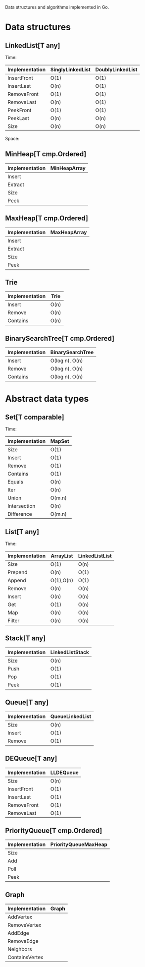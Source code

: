 Data structures and algorithms implemented in Go.

# Data structures

## LinkedList[T any]

Time:

| Implementation | SinglyLinkedList | DoublyLinkedList |
| -------------- | ---------------- | ---------------- |
| InsertFront    | O(1)             | O(1)             |
| InsertLast     | O(n)             | O(1)             |
| RemoveFront    | O(1)             | O(1)             |
| RemoveLast     | O(n)             | O(1)             |
| PeekFront      | O(1)             | O(1)             |
| PeekLast       | O(n)             | O(n)             |
| Size           | O(n)             | O(n)             |

Space:

## MinHeap[T cmp.Ordered]

| Implementation | MinHeapArray |
| -------------- | ------------ |
| Insert         |
| Extract        |
| Size           |
| Peek           |

## MaxHeap[T cmp.Ordered]

| Implementation | MaxHeapArray |
| -------------- | ------------ |
| Insert         |
| Extract        |
| Size           |
| Peek           |

## Trie

| Implementation | Trie |
| -------------- | ---- |
| Insert         | O(n) |
| Remove         | O(n) |
| Contains       | O(n) |

## BinarySearchTree[T cmp.Ordered]

| Implementation | BinarySearchTree |
| -------------- | ---------------- |
| Insert         | O(log n), O(n)   |
| Remove         | O(log n), O(n)   |
| Contains       | O(log n), O(n)   |

# Abstract data types

## Set[T comparable]

Time: 

| Implementation | MapSet |
| -------------- | ------ |
| Size           | O(1)   |
| Insert         | O(1)   |
| Remove         | O(1)   |
| Contains       | O(1)   |
| Equals         | O(n)   |
| Iter           | O(n)   |
| Union          | O(m.n) |
| Intersection   | O(n)   |
| Difference     | O(m.n) |

## List[T any]

Time:

| Implementation | ArrayList | LinkedListList |             
| -------------- | --------- | -------------- |
| Size           | O(1)      | O(n)           |
| Prepend        | O(n)      | O(1)           |
| Append         | O(1),O(n) | O(1)           |
| Remove         | O(n)      | O(n)           |
| Insert         | O(n)      | O(n)           |
| Get            | O(1)      | O(n)           |
| Map            | O(n)      | O(n)           |
| Filter         | O(n)      | O(n)           |

## Stack[T any]

| Implementation | LinkedListStack |
| -------------- | --------------- |
| Size           | O(n)            |
| Push           | O(1)            |
| Pop            | O(1)            |
| Peek           | O(1)            |

## Queue[T any]

| Implementation | QueueLinkedList |
| -------------- | --------------- |
| Size           | O(n)            |
| Insert         | O(1)            |
| Remove         | O(1)            |

## DEQueue[T any]

| Implementation | LLDEQueue |
| -------------- | --------- |
| Size           | O(n)      |
| InsertFront    | O(1)      |
| InsertLast     | O(1)      |
| RemoveFront    | O(1)      |
| RemoveLast     | O(1)      |

## PriorityQueue[T cmp.Ordered]

| Implementation | PriorityQueueMaxHeap |
| -------------- | -------------------- |
| Size           |
| Add            |
| Poll           |
| Peek           |

## Graph

| Implementation | Graph |
| -------------- | ----- |
| AddVertex      |
| RemoveVertex   |
| AddEdge        |
| RemoveEdge     |
| Neighbors      |
| ContainsVertex |

